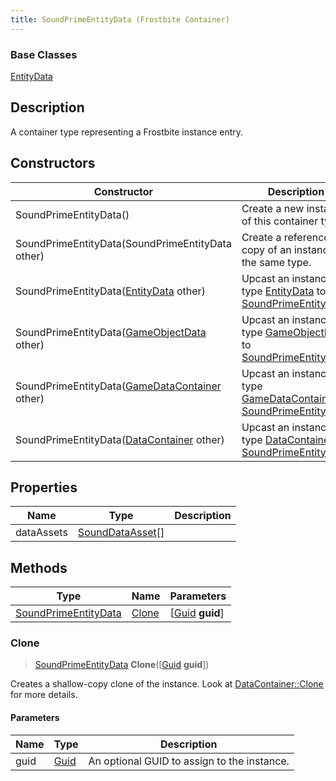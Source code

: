```yaml
---
title: SoundPrimeEntityData (Frostbite Container)
---
```

### Base Classes

[EntityData](EntityData)

## Description

A container type representing a Frostbite instance entry.

## Constructors

| Constructor                                                                     | Description                                                                                                                     |
| ------------------------------------------------------------------------------- | ------------------------------------------------------------------------------------------------------------------------------- |
| SoundPrimeEntityData()                                                          | Create a new instance of this container type.                                                                                   |
| SoundPrimeEntityData(SoundPrimeEntityData other)                                | Create a reference copy of an instance of the same type.                                                                        |
| SoundPrimeEntityData([EntityData](EntityData) other)                            | Upcast an instance of type [EntityData](EntityData) to [SoundPrimeEntityData](SoundPrimeEntityData).                            |
| SoundPrimeEntityData([GameObjectData](GameObjectData) other)                    | Upcast an instance of type [GameObjectData](GameObjectData) to [SoundPrimeEntityData](SoundPrimeEntityData).                    |
| SoundPrimeEntityData([GameDataContainer](GameDataContainer) other)              | Upcast an instance of type [GameDataContainer](GameDataContainer) to [SoundPrimeEntityData](SoundPrimeEntityData).              |
| SoundPrimeEntityData([DataContainer](/vext/ref/cls/shr/datacontainer) other) | Upcast an instance of type [DataContainer](/vext/ref/cls/shr/datacontainer) to [SoundPrimeEntityData](SoundPrimeEntityData). |

## Properties

| Name       | Type                                 | Description |
| ---------- | ------------------------------------ | ----------- |
| dataAssets | [SoundDataAsset](SoundDataAsset)\[\] |             |

## Methods

| Type                                         | Name            | Parameters                                     |
| -------------------------------------------- | --------------- | ---------------------------------------------- |
| [SoundPrimeEntityData](SoundPrimeEntityData) | [Clone](#clone) | \[[Guid](/vext/ref/cls/shr/guid) **guid**\] |

### Clone

> [SoundPrimeEntityData](SoundPrimeEntityData) **Clone**(\[[Guid](/vext/ref/cls/shr/guid) **guid**\])

Creates a shallow-copy clone of the instance. Look at [DataContainer::Clone](/vext/ref/cls/shr/datacontainer#clone) for more details.

#### Parameters

| Name | Type         | Description                                 |
| ---- | ------------ | ------------------------------------------- |
| guid | [Guid](Guid) | An optional GUID to assign to the instance. |
